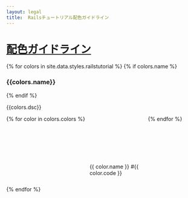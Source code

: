 ```yaml
---
layout: legal
title:  Railsチュートリアル配色ガイドライン
---
```

<div class="text-center">
  <h1 id="top"><a href="#top">配色ガイドライン</a></h1>
</div>


{% for colors in site.data.styles.railstutorial %}
  {% if colors.name %}<h3>{{colors.name}}</h3>{% endif %}
  <p>{{colors.dsc}}</p>
  <div class="colors">
    {% for color in colors.colors %}
      <div class="color">
        <div class="one-color" style="background-color: #{{ color.code }}"></div>
        <p>{{ color.name }} #{{ color.code }}</p>
      </div>
    {% endfor %}
  </div>
{% endfor %}


<style media="screen">
  .color {
    margin: 12px;
    width: calc(33% - 24px);
  }
  .one-color {
    height: 100px;
  }
  .colors {
    display: flex;
    flex-wrap: wrap;
  }
</style>
